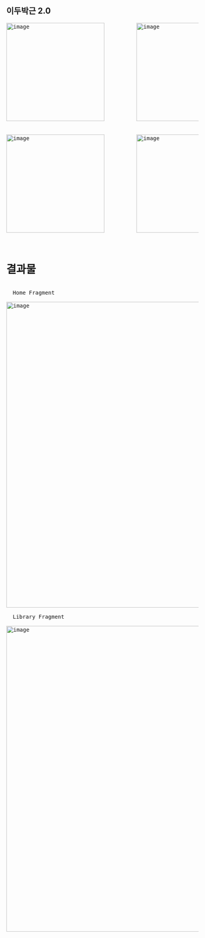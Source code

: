## 이두박근 2.0
<PRE>
<img width="257" alt="image" src="https://github.com/jung0302/app/assets/100751116/b3a0f72f-2306-4b41-b1ec-68e829aef849">          <img width="257" alt="image" src="https://github.com/jung0302/app/assets/100751116/0b81489e-951d-4da4-824e-c01970160d2f">


<img width="257" alt="image" src="https://github.com/jung0302/app/assets/100751116/ad06fe07-c286-4d50-b4c0-d2a33a82d94c">          <img width="257" alt="image" src="https://github.com/jung0302/app/assets/100751116/2fbe50a8-5cfb-4a01-8455-97b8e39e7139">           <img width="257" alt="image" src="https://github.com/jung0302/app/assets/100751116/7eca1f3b-5e76-40ec-91b8-5da38503e937">

  </PRE>
  
# 결과물
    
    
 <PRE>
  
  Home Fragment
  
<img width="800" alt="image" src="https://github.com/jung0302/app/assets/100751116/687e6daf-4cef-4cbb-ac24-4e32a21a48e1">

  Library Fragment
  
<img width="800" alt="image" src="https://github.com/jung0302/app/assets/100751116/2072c8a2-ea4c-469b-b2ed-72cbdee5ceab">

</PRE>




